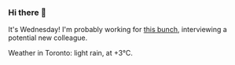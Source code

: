 ### Hi there :wave:

It's Wednesday! I'm probably working for [this bunch](https://github.com/kohofinancial), interviewing a potential new colleague.

Weather in Toronto: light rain, at +3°C.
